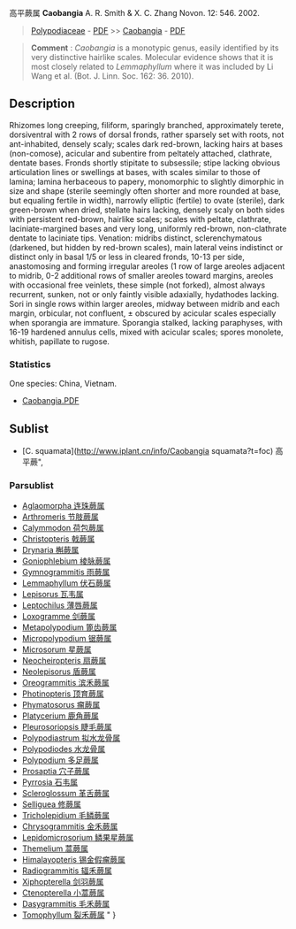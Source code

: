 高平蕨属 **Caobangia** A. R. Smith & X. C. Zhang Novon. 12: 546. 2002.

> [Polypodiaceae](http://www.iplant.cn/info/Polypodiaceae?t=foc) - [PDF](http://www.iplant.cn/foc/pdf/Polypodiaceae.pdf) >> [Caobangia](http://www.iplant.cn/info/Caobangia?t=foc) - [PDF](http://www.iplant.cn/foc/pdf/Caobangia.pdf)


> **Comment** : 
> *Caobangia* is a monotypic genus, easily identified by its very distinctive hairlike scales. Molecular evidence shows that it is most closely related to *Lemmaphyllum* where it was included by Li Wang et al. (Bot. J. Linn. Soc. 162: 36. 2010).

## Description

Rhizomes long creeping, filiform, sparingly branched, approximately terete, dorsiventral with 2 rows of dorsal fronds, rather sparsely set with roots, not ant-inhabited, densely scaly; scales dark red-brown, lacking hairs at bases (non-comose), acicular and subentire from peltately attached, clathrate, dentate bases. Fronds shortly stipitate to subsessile; stipe lacking obvious articulation lines or swellings at bases, with scales similar to those of lamina; lamina herbaceous to papery, monomorphic to slightly dimorphic in size and shape (sterile seemingly often shorter and more rounded at base, but equaling fertile in width), narrowly elliptic (fertile) to ovate (sterile), dark green-brown when dried, stellate hairs lacking, densely scaly on both sides with persistent red-brown, hairlike scales; scales with peltate, clathrate, laciniate-margined bases and very long, uniformly red-brown, non-clathrate dentate to laciniate tips. Venation: midribs distinct, sclerenchymatous (darkened, but hidden by red-brown scales), main lateral veins indistinct or distinct only in basal 1/5 or less in cleared fronds, 10-13 per side, anastomosing and forming irregular areoles (1 row of large areoles adjacent to midrib, 0-2 additional rows of smaller areoles toward margins, areoles with occasional free veinlets, these simple (not forked), almost always recurrent, sunken, not or only faintly visible adaxially, hydathodes lacking. Sori in single rows within larger areoles, midway between midrib and each margin, orbicular, not confluent, ± obscured by acicular scales especially when sporangia are immature. Sporangia stalked, lacking paraphyses, with 16-19 hardened annulus cells, mixed with acicular scales; spores monolete, whitish, papillate to rugose.



### Statistics
One species: China, Vietnam.


* [Caobangia.PDF](http://www.iplant.cn/foc/pdf/Caobangia.pdf)

## Sublist

* [C.  squamata](http://www.iplant.cn/info/Caobangia squamata?t=foc) 高平蕨",

### Parsublist

* [Aglaomorpha  连珠蕨属](Aglaomorpha-连珠蕨属.md)
* [Arthromeris  节肢蕨属](http://www.iplant.cn/info/Arthromeris?t=foc)
* [Calymmodon  荷包蕨属](http://www.iplant.cn/info/Calymmodon?t=foc)
* [Christopteris  戟蕨属](http://www.iplant.cn/info/Christopteris?t=foc)
* [Drynaria  槲蕨属](http://www.iplant.cn/info/Drynaria?t=foc)
* [Goniophlebium  棱脉蕨属](http://www.iplant.cn/info/Goniophlebium?t=foc)
* [Gymnogrammitis  雨蕨属](http://www.iplant.cn/info/Gymnogrammitis?t=foc)
* [Lemmaphyllum  伏石蕨属](http://www.iplant.cn/info/Lemmaphyllum?t=foc)
* [Lepisorus  瓦韦属](http://www.iplant.cn/info/Lepisorus?t=foc)
* [Leptochilus  薄唇蕨属](http://www.iplant.cn/info/Leptochilus?t=foc)
* [Loxogramme  剑蕨属](http://www.iplant.cn/info/Loxogramme?t=foc)
* [Metapolypodium  篦齿蕨属](http://www.iplant.cn/info/Metapolypodium?t=foc)
* [Micropolypodium  锯蕨属](http://www.iplant.cn/info/Micropolypodium?t=foc)
* [Microsorum  星蕨属](http://www.iplant.cn/info/Microsorum?t=foc)
* [Neocheiropteris  扇蕨属](http://www.iplant.cn/info/Neocheiropteris?t=foc)
* [Neolepisorus  盾蕨属](http://www.iplant.cn/info/Neolepisorus?t=foc)
* [Oreogrammitis  滨禾蕨属](http://www.iplant.cn/info/Oreogrammitis?t=foc)
* [Photinopteris  顶育蕨属](http://www.iplant.cn/info/Photinopteris?t=foc)
* [Phymatosorus  瘤蕨属](http://www.iplant.cn/info/Phymatosorus?t=foc)
* [Platycerium  鹿角蕨属](http://www.iplant.cn/info/Platycerium?t=foc)
* [Pleurosoriopsis  睫毛蕨属](http://www.iplant.cn/info/Pleurosoriopsis?t=foc)
* [Polypodiastrum  拟水龙骨属](http://www.iplant.cn/info/Polypodiastrum?t=foc)
* [Polypodiodes  水龙骨属](http://www.iplant.cn/info/Polypodiodes?t=foc)
* [Polypodium  多足蕨属](http://www.iplant.cn/info/Polypodium?t=foc)
* [Prosaptia  穴子蕨属](http://www.iplant.cn/info/Prosaptia?t=foc)
* [Pyrrosia  石韦属](http://www.iplant.cn/info/Pyrrosia?t=foc)
* [Scleroglossum  革舌蕨属](http://www.iplant.cn/info/Scleroglossum?t=foc)
* [Selliguea  修蕨属](http://www.iplant.cn/info/Selliguea?t=foc)
* [Tricholepidium  毛鳞蕨属](http://www.iplant.cn/info/Tricholepidium?t=foc)
* [Chrysogrammitis  金禾蕨属](http://www.iplant.cn/info/Chrysogrammitis?t=foc)
* [Lepidomicrosorium  鳞果星蕨属](http://www.iplant.cn/info/Lepidomicrosorium?t=foc)
* [Themelium  蒿蕨属](http://www.iplant.cn/info/Themelium?t=foc)
* [Himalayopteris  锡金假瘤蕨属](http://www.iplant.cn/info/Himalayopteris?t=foc)
* [Radiogrammitis  辐禾蕨属](http://www.iplant.cn/info/Radiogrammitis?t=foc)
* [Xiphopterella  剑羽蕨属](http://www.iplant.cn/info/Xiphopterella?t=foc)
* [Ctenopterella  小蒿蕨属](http://www.iplant.cn/info/Ctenopterella?t=foc)
* [Dasygrammitis  毛禾蕨属](http://www.iplant.cn/info/Dasygrammitis?t=foc)
* [Tomophyllum  裂禾蕨属](http://www.iplant.cn/info/Tomophyllum?t=foc)
"
}